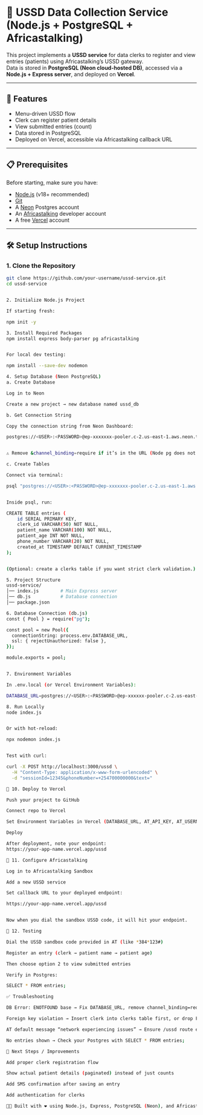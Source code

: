 # 📱 USSD Data Collection Service (Node.js + PostgreSQL + Africastalking)

This project implements a **USSD service** for data clerks to register and view entries (patients) using Africastalking’s USSD gateway.  
Data is stored in **PostgreSQL (Neon cloud-hosted DB)**, accessed via a **Node.js + Express server**, and deployed on **Vercel**.  

---

## 🚀 Features
- Menu-driven USSD flow
- Clerk can register patient details
- View submitted entries (count)
- Data stored in PostgreSQL
- Deployed on Vercel, accessible via Africastalking callback URL

---

## 📋 Prerequisites

Before starting, make sure you have:
- [Node.js](https://nodejs.org/) (v18+ recommended)
- [Git](https://git-scm.com/)
- A [Neon](https://neon.tech/) Postgres account
- An [Africastalking](https://africastalking.com/) developer account
- A free [Vercel](https://vercel.com/) account

---

## 🛠️ Setup Instructions

### 1. Clone the Repository
```bash
git clone https://github.com/your-username/ussd-service.git
cd ussd-service


2. Initialize Node.js Project

If starting fresh:

npm init -y

3. Install Required Packages
npm install express body-parser pg africastalking


For local dev testing:

npm install --save-dev nodemon

4. Setup Database (Neon PostgreSQL)
a. Create Database

Log in to Neon

Create a new project → new database named ussd_db

b. Get Connection String

Copy the connection string from Neon Dashboard:

postgres://<USER>:<PASSWORD>@ep-xxxxxxx-pooler.c-2.us-east-1.aws.neon.tech/ussd_db?sslmode=require


⚠️ Remove &channel_binding=require if it’s in the URL (Node pg does not support it).

c. Create Tables

Connect via terminal:

psql "postgres://<USER>:<PASSWORD>@ep-xxxxxxx-pooler.c-2.us-east-1.aws.neon.tech/ussd_db?sslmode=require"


Inside psql, run:

CREATE TABLE entries (
    id SERIAL PRIMARY KEY,
    clerk_id VARCHAR(50) NOT NULL,
    patient_name VARCHAR(100) NOT NULL,
    patient_age INT NOT NULL,
    phone_number VARCHAR(20) NOT NULL,
    created_at TIMESTAMP DEFAULT CURRENT_TIMESTAMP
);


(Optional: create a clerks table if you want strict clerk validation.)

5. Project Structure
ussd-service/
│── index.js        # Main Express server
│── db.js           # Database connection
│── package.json

6. Database Connection (db.js)
const { Pool } = require("pg");

const pool = new Pool({
  connectionString: process.env.DATABASE_URL,
  ssl: { rejectUnauthorized: false },
});

module.exports = pool;


7. Environment Variables

In .env.local (or Vercel Environment Variables):

DATABASE_URL=postgres://<USER>:<PASSWORD>@ep-xxxxxx-pooler.c-2.us-east-1.aws.neon.tech/ussd_db?sslmode=require

8. Run Locally
node index.js


Or with hot-reload:

npx nodemon index.js


Test with curl:

curl -X POST http://localhost:3000/ussd \
  -H "Content-Type: application/x-www-form-urlencoded" \
  -d "sessionId=12345&phoneNumber=+254700000000&text="

🔗 10. Deploy to Vercel

Push your project to GitHub

Connect repo to Vercel

Set Environment Variables in Vercel (DATABASE_URL, AT_API_KEY, AT_USERNAME)

Deploy

After deployment, note your endpoint:
https://your-app-name.vercel.app/ussd

📡 11. Configure Africastalking

Log in to Africastalking Sandbox

Add a new USSD service

Set callback URL to your deployed endpoint:

https://your-app-name.vercel.app/ussd


Now when you dial the sandbox USSD code, it will hit your endpoint.

🧪 12. Testing

Dial the USSD sandbox code provided in AT (like *384*123#)

Register an entry (clerk → patient name → patient age)

Then choose option 2 to view submitted entries

Verify in Postgres:

SELECT * FROM entries;

✅ Troubleshooting

DB Error: ENOTFOUND base → Fix DATABASE_URL, remove channel_binding=require

Foreign key violation → Insert clerk into clerks table first, or drop FK

AT default message “network experiencing issues” → Ensure /ussd route exists and is public on Vercel

No entries shown → Check your Postgres with SELECT * FROM entries;

📌 Next Steps / Improvements

Add proper clerk registration flow

Show actual patient details (paginated) instead of just counts

Add SMS confirmation after saving an entry

Add authentication for clerks

👨‍💻 Built with ❤️ using Node.js, Express, PostgreSQL (Neon), and Africastalking USSD.